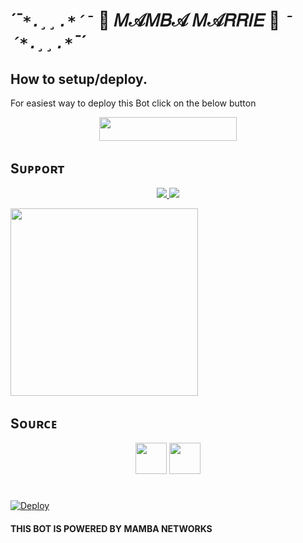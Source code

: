 # *´¯`*.¸¸.*´¯`*   🎀  𝑀𝒜𝑀𝐵𝒜 𝑀𝒜𝑅𝑅𝐼𝐸  🎀   *`¯´*.¸¸.*`¯´*


## How to setup/deploy.
For easiest way to deploy this Bot click on the below button
<p align="center"><a href="https://heroku.com/deploy?template=https://github.com/SUKHPAL443/MAMBA_MARRIE"> <img src="https://img.shields.io/badge/Deploy%20To%20Heroku-black?style=for-the-badge&logo=heroku" width="220" height="38.45"/></a></p>
 
##



##

## Sᴜᴘᴘᴏʀᴛ

<p align="center">
    <a href="https://t.me/MAMBA_X_SUPPORT"> <img src="https://img.shields.io/badge/Join-Our-green" /> <img src="https://img.shields.io/badge/Support-Channel-critical" /> </a>
</p>
<a href="https://t.me/CYBER_EAGLE_NETWORK"><img src="https://img.shields.io/badge/Telegram-Bot%20Master%20Official%20-gold?&style=flat-square?&logo=telegram" width=300px></a></p>


##

## Sᴏᴜʀᴄᴇ

<p align="center">
    <img src="https://img.shields.io/badge/Python-black" width=50px/>  <img src="https://img.shields.io/badge/Telethn-black" width=50px/>
</p>





#

[![Deploy](https://heroku.com/deploy/button.svg)](https://heroku.com/deploy?template=https://github.com/SUKHPAL443/MAMBA_MARFIE.git)

#### THIS BOT IS POWERED BY MAMBA NETWORKS 
